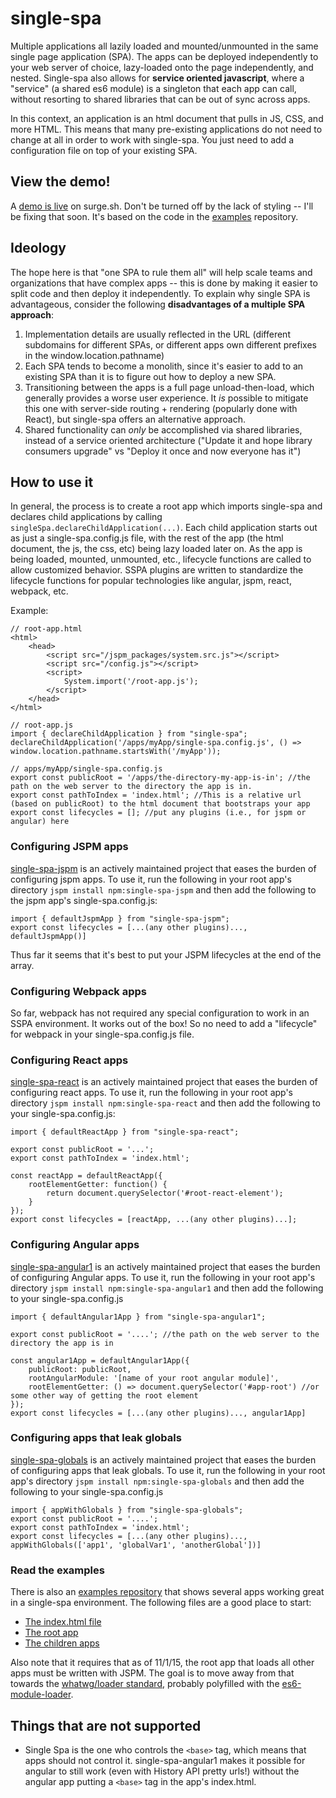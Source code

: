 # single-spa

Multiple applications all lazily loaded and mounted/unmounted in the same single page application (SPA). The apps can be deployed independently to your web server of choice, lazy-loaded onto the page independently, and nested. Single-spa also allows for **service oriented javascript**, where a "service" (a shared es6 module) is a singleton that each app can call, without resorting to shared libraries that can be out of sync across apps.

In this context, an application is an html document that pulls in JS, CSS, and more HTML. This means that many pre-existing applications do not need to change at all in order to work with single-spa. You just need to add a configuration file on top of your existing SPA.

## View the demo!
A [demo is live](http://single-spa.surge.sh) on surge.sh. Don't be turned off by the lack of styling -- I'll be fixing that soon. It's based on the code in the [examples](https://github.com/joeldenning/single-spa-examples) repository.

## Ideology

The hope here is that "one SPA to rule them all" will help scale teams and organizations that have complex apps -- this is done by making it easier to split code and then deploy it independently. To explain why single SPA is advantageous, consider the following **disadvantages of a multiple SPA approach**:

1. Implementation details are usually reflected in the URL (different subdomains for different SPAs, or different apps own different prefixes in the window.location.pathname)
2. Each SPA tends to become a monolith, since it's easier to add to an existing SPA than it is to figure out how to deploy a new SPA.
3. Transitioning between the apps is a full page unload-then-load, which generally provides a worse user experience. It *is* possible to mitigate this one with server-side routing + rendering (popularly done with React), but single-spa offers an alternative approach.
4. Shared functionality can *only* be accomplished via shared libraries, instead of a service oriented architecture ("Update it and hope library consumers upgrade" vs "Deploy it once and now everyone has it")

## How to use it
In general, the process is to create a root app which imports single-spa and declares child applications by calling `singleSpa.declareChildApplication(...)`. Each child application starts out as just a single-spa.config.js file, with the rest of the app (the html document, the js, the css, etc) being lazy loaded later on. As the app is being loaded, mounted, unmounted, etc., lifecycle functions are called to allow customized behavior. SSPA plugins are written to standardize the lifecycle functions for popular technologies like angular, jspm, react, webpack, etc.

Example:
```
// root-app.html
<html>
    <head>
        <script src="/jspm_packages/system.src.js"></script>
        <script src="/config.js"></script>
        <script>
            System.import('/root-app.js');
        </script>
    </head>
</html>

// root-app.js
import { declareChildApplication } from "single-spa";
declareChildApplication('/apps/myApp/single-spa.config.js', () => window.location.pathname.startsWith('/myApp'));

// apps/myApp/single-spa.config.js
export const publicRoot = '/apps/the-directory-my-app-is-in'; //the path on the web server to the directory the app is in.
export const pathToIndex = 'index.html'; //This is a relative url (based on publicRoot) to the html document that bootstraps your app
export const lifecycles = []; //put any plugins (i.e., for jspm or angular) here
```

### Configuring JSPM apps
[single-spa-jspm](https://github.com/joeldenning/single-spa-jspm) is an actively maintained project that eases the burden of configuring jspm apps. To use it, run the following in your root app's directory
`jspm install npm:single-spa-jspm`
and then add the following to the jspm app's single-spa.config.js:
```
import { defaultJspmApp } from "single-spa-jspm";
export const lifecycles = [...(any other plugins)..., defaultJspmApp()]
```
Thus far it seems that it's best to put your JSPM lifecycles at the end of the array.
### Configuring Webpack apps
So far, webpack has not required any special configuration to work in an SSPA environment. It works out of the box! So no need to add a "lifecycle" for webpack in your single-spa.config.js file.
### Configuring React apps
[single-spa-react](https://github.com/joeldenning/single-spa-react) is an actively maintained project that eases the burden of configuring react apps. To use it, run the following in your root app's directory
`jspm install npm:single-spa-react`
and then add the following to your single-spa.config.js:
```
import { defaultReactApp } from "single-spa-react";

export const publicRoot = '...';
export const pathToIndex = 'index.html';

const reactApp = defaultReactApp({
    rootElementGetter: function() {
        return document.querySelector('#root-react-element');
    }
});
export const lifecycles = [reactApp, ...(any other plugins)...];
```
### Configuring Angular apps
[single-spa-angular1](https://github.com/joeldenning/single-spa-angular1) is an actively maintained project that eases the burden of configuring Angular apps. To use it, run the following in your root app's directory
`jspm install npm:single-spa-angular1`
and then add the following to your single-spa.config.js
```
import { defaultAngular1App } from "single-spa-angular1";

export const publicRoot = '....'; //the path on the web server to the directory the app is in

const angular1App = defaultAngular1App({
    publicRoot: publicRoot,
    rootAngularModule: '[name of your root angular module]',
    rootElementGetter: () => document.querySelector('#app-root') //or some other way of getting the root element
});
export const lifecycles = [...(any other plugins)..., angular1App]
```
### Configuring apps that leak globals
[single-spa-globals](https://github.com/joeldenning/single-spa-globals) is an actively maintained project that eases the burden of configuring apps that leak globals. To use it, run the following in your root app's directory
`jspm install npm:single-spa-globals`
and then add the following to your single-spa.config.js
```
import { appWithGlobals } from "single-spa-globals";
export const publicRoot = '....';
export const pathToIndex = 'index.html';
export const lifecycles = [...(any other plugins)..., appWithGlobals(['app1', 'globalVar1', 'anotherGlobal'])]
```
### Read the examples
There is also an [examples repository](https://github.com/joeldenning/single-spa-examples) that shows several apps working great in a single-spa environment. The following files are a good place to start:
- [The index.html file](https://github.com/joeldenning/single-spa-examples/blob/master/index.html)
- [The root app](https://github.com/joeldenning/single-spa-examples/blob/master/bootstrap.js)
- [The children apps](https://github.com/joeldenning/single-spa-examples/tree/master/apps)

Also note that it requires that as of 11/1/15, the root app that loads all other apps must be written with JSPM.  The goal is to move away from that towards the [whatwg/loader standard](https://github.com/whatwg/loader), probably polyfilled with the [es6-module-loader](https://github.com/ModuleLoader/es6-module-loader).

## Things that are not supported
- Single Spa is the one who controls the `<base>` tag, which means that apps should not control it. single-spa-angular1 makes it possible for angular to still work (even with History API pretty urls!) without the angular app putting a `<base>` tag in the app's index.html.
